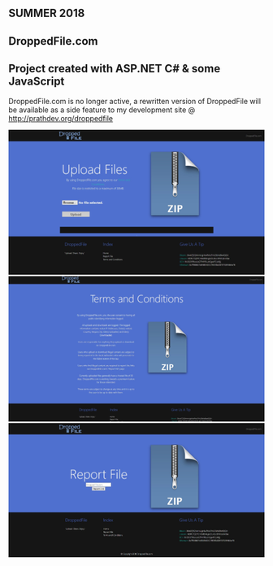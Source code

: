 SUMMER 2018
------
DroppedFile.com
------
Project created with ASP.NET C# & some JavaScript
------
DroppedFile.com is no longer active, a rewritten version of DroppedFile will be available as a side feature to my development site @ http://prathdev.org/droppedfile


![ScreenShot](https://github.com/aaprather/DroppedFile/blob/master/Images/main_page_DroppedFile.jpg)
![ScreenShot](https://github.com/aaprather/DroppedFile/blob/master/Images/terms_DroppedFile.jpg)
![ScreenShot](https://github.com/aaprather/DroppedFile/blob/master/Images/report_file_DroppedFile.jpg)
